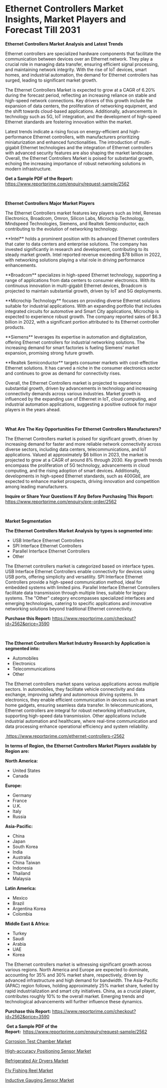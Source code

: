 <p><h1>Ethernet Controllers Market Insights, Market Players and Forecast Till 2031</h1></p><p><strong>Ethernet Controllers Market Analysis and Latest Trends</strong></p>
<p><p>Ethernet controllers are specialized hardware components that facilitate the communication between devices over an Ethernet network. They play a crucial role in managing data transfer, ensuring efficient signal processing, and maintaining network integrity. With the rise of IoT devices, smart homes, and industrial automation, the demand for Ethernet controllers has surged, leading to significant market growth.</p><p>The Ethernet Controllers Market is expected to grow at a CAGR of 6.20% during the forecast period, reflecting an increasing reliance on stable and high-speed network connections. Key drivers of this growth include the expansion of data centers, the proliferation of networking equipment, and the shift towards cloud-based applications. Additionally, advancements in technology such as 5G, IoT integration, and the development of high-speed Ethernet standards are fostering innovation within the market.</p><p>Latest trends indicate a rising focus on energy-efficient and high-performance Ethernet controllers, with manufacturers prioritizing miniaturization and enhanced functionalities. The introduction of multi-gigabit Ethernet technologies and the integration of Ethernet controllers with advanced security features are also shaping the market landscape. Overall, the Ethernet Controllers Market is poised for substantial growth, echoing the increasing importance of robust networking solutions in modern infrastructure.</p></p>
<p><strong>Get a Sample PDF of the Report:&nbsp;</strong> <a href="https://www.reportprime.com/enquiry/request-sample/2562">https://www.reportprime.com/enquiry/request-sample/2562</a></p>
<p>&nbsp;</p>
<p><strong>Ethernet Controllers Major Market Players</strong></p>
<p><p>The Ethernet Controllers market features key players such as Intel, Renesas Electronics, Broadcom, Omron, Silicon Labs, Microchip Technology, Mindspeed Technologies, Siemens, and Realtek Semiconductor, each contributing to the evolution of networking technology.</p><p>**Intel** holds a prominent position with its advanced Ethernet controllers that cater to data centers and enterprise solutions. The company has invested significantly in research and development, contributing to its steady market growth. Intel reported revenue exceeding $78 billion in 2022, with networking solutions playing a vital role in driving performance enhancements.</p><p>**Broadcom** specializes in high-speed Ethernet technology, supporting a range of applications from data centers to consumer electronics. With its continuous innovation in multi-gigabit Ethernet devices, Broadcom is projected to maintain substantial growth, driven by IoT and 5G deployments.</p><p>**Microchip Technology** focuses on providing diverse Ethernet solutions suitable for industrial applications. With an expanding portfolio that includes integrated circuits for automotive and Smart City applications, Microchip is expected to experience robust growth. The company reported sales of $6.3 billion in 2022, with a significant portion attributed to its Ethernet controller products.</p><p>**Siemens** leverages its expertise in automation and digitalization, offering Ethernet controllers for industrial networking solutions. The increasing demand for smart factories is fueling Siemens' market expansion, promising strong future growth.</p><p>**Realtek Semiconductor** targets consumer markets with cost-effective Ethernet solutions. It has carved a niche in the consumer electronics sector and continues to grow as demand for connectivity rises.</p><p>Overall, the Ethernet Controllers market is projected to experience substantial growth, driven by advancements in technology and increasing connectivity demands across various industries. Market growth is influenced by the expanding use of Ethernet in IoT, cloud computing, and industrial automation applications, suggesting a positive outlook for major players in the years ahead.</p></p>
<p>&nbsp;</p>
<p><strong>What Are The Key Opportunities For Ethernet Controllers Manufacturers?</strong></p>
<p><p>The Ethernet Controllers market is poised for significant growth, driven by increasing demand for faster and more reliable network connectivity across diverse sectors, including data centers, telecommunications, and IoT applications. Valued at approximately $6 billion in 2023, the market is projected to grow at a CAGR of around 8% through 2030. Key growth trends encompass the proliferation of 5G technology, advancements in cloud computing, and the rising adoption of smart devices. Additionally, developments in high-speed Ethernet standards, such as 400GbE, are expected to enhance market prospects, driving innovation and competition among leading manufacturers.</p></p>
<p><strong>Inquire or Share Your Questions If Any Before Purchasing This Report:</strong> <a href="https://www.reportprime.com/enquiry/pre-order/2562">https://www.reportprime.com/enquiry/pre-order/2562</a></p>
<p>&nbsp;</p>
<p><strong>Market Segmentation</strong></p>
<p><strong>The Ethernet Controllers Market Analysis by types is segmented into:</strong></p>
<p><ul><li>USB Interface Ethernet Controllers</li><li>SPI Interface Ethernet Controllers</li><li>Parallel Interface Ethernet Controllers</li><li>Other</li></ul></p>
<p><p>The Ethernet controllers market is categorized based on interface types. USB Interface Ethernet Controllers enable connectivity for devices using USB ports, offering simplicity and versatility. SPI Interface Ethernet Controllers provide a high-speed communication method, ideal for embedded systems with limited pins. Parallel Interface Ethernet Controllers facilitate data transmission through multiple lines, suitable for legacy systems. The "Other" category encompasses specialized interfaces and emerging technologies, catering to specific applications and innovative networking solutions beyond traditional Ethernet connectivity.</p></p>
<p><strong>Purchase this Report:&nbsp;</strong><a href="https://www.reportprime.com/checkout?id=2562&price=3590">https://www.reportprime.com/checkout?id=2562&price=3590</a></p>
<p>&nbsp;</p>
<p><strong>The Ethernet Controllers Market Industry Research by Application is segmented into:</strong></p>
<p><ul><li>Automobiles</li><li>Electronics</li><li>Telecommunications</li><li>Other</li></ul></p>
<p><p>The Ethernet controllers market spans various applications across multiple sectors. In automobiles, they facilitate vehicle connectivity and data exchange, improving safety and autonomous driving systems. In electronics, they enable efficient communication in devices such as smart home gadgets, ensuring seamless data transfer. In telecommunications, Ethernet controllers are integral for robust networking infrastructure, supporting high-speed data transmission. Other applications include industrial automation and healthcare, where real-time communication and data processing enhance operational efficiency and system reliability.</p></p>
<p><a href="https://www.reportprime.com/ethernet-controllers-r2562">&nbsp;https://www.reportprime.com/ethernet-controllers-r2562</a></p>
<p><strong>In terms of Region, the Ethernet Controllers Market Players available by Region are:</strong></p>
<p>
    <p> <strong> North America: </strong>
        <ul>
            <li>United States</li>
            <li>Canada</li>
        </ul>
        </p> 
    <p> <strong> Europe: </strong>
        <ul>
            <li>Germany</li>
            <li>France</li>
            <li>U.K.</li>
            <li>Italy</li>
            <li>Russia</li>
        </ul>
        </p> 
    <p> <strong> Asia-Pacific: </strong>
        <ul>
            <li>China</li>
            <li>Japan</li>
            <li>South Korea</li>
            <li>India</li>
            <li>Australia</li>
            <li>China Taiwan</li>
            <li>Indonesia</li>
            <li>Thailand</li>
            <li>Malaysia</li>
        </ul>
        </p> 
    <p> <strong> Latin America: </strong>
        <ul>
            <li>Mexico</li>
            <li>Brazil</li>
            <li>Argentina Korea</li>
            <li>Colombia</li>
        </ul>
        </p> 
    <p> <strong> Middle East & Africa: </strong>
        <ul>
            <li>Turkey</li>
            <li>Saudi</li>
            <li>Arabia</li>
            <li>UAE</li>
            <li>Korea</li>
        </ul>
    </p>
    </p>
<p><p>The Ethernet controllers market is witnessing significant growth across various regions. North America and Europe are expected to dominate, accounting for 35% and 30% market share, respectively, driven by advanced infrastructure and high demand for bandwidth. The Asia-Pacific (APAC) region follows, holding approximately 25% market share, fueled by rapid industrialization and smart city initiatives. China, as a crucial player, contributes roughly 10% to the overall market. Emerging trends and technological advancements will further influence these dynamics.</p></p>
<p><strong>Purchase this Report: </strong><a href="https://www.reportprime.com/checkout?id=2562&price=3590">https://www.reportprime.com/checkout?id=2562&price=3590</a></p>
<p>&nbsp;<strong>Get a Sample PDF of the Report:&nbsp;&nbsp;</strong><a href="https://www.reportprime.com/enquiry/request-sample/2562">https://www.reportprime.com/enquiry/request-sample/2562</a></p>
<p><strong></strong></p>
<p><p><a href="https://www.linkedin.com/pulse/global-corrosion-test-chamber-market-share-growth-opportunities-cym5f?trackingId=uueY6%2BCVR5KryKkhxuix2w%3D%3D">Corrosion Test Chamber Market</a></p><p><a href="https://issuu.com/reportprime-2/docs/high-accuracy-positioning-sensor-ma_ddbc9fc45911f5">High-accuracy Positioning Sensor Market</a></p><p><a href="https://www.linkedin.com/pulse/market-leaders-laggards-global-refrigerated-air-dryers-trends-xbr0f?trackingId=WjmJJgUuQ3%2B0EwE8CoYdUA%3D%3D">Refrigerated Air Dryers Market</a></p><p><a href="https://www.linkedin.com/pulse/future-innovation-global-fly-fishing-reel-market-growth-opportunities-cianf?trackingId=KvA%2FLrUCQa29p0peutypFw%3D%3D">Fly Fishing Reel Market</a></p><p><a href="https://issuu.com/reportprime-2/docs/inductive-gauging-sensor-market-siz_bdfb7541c069af">Inductive Gauging Sensor Market</a></p></p>